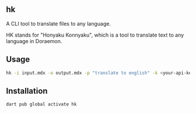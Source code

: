 ## hk

A CLI tool to translate files to any language.

HK stands for "Honyaku Konnyaku", which is a tool to translate text to any
language in Doraemon.

## Usage

```bash
hk -i input.mdx -o output.mdx -p "translate to english" -k <your-api-key>
```

## Installation

```bash
dart pub global activate hk
```
